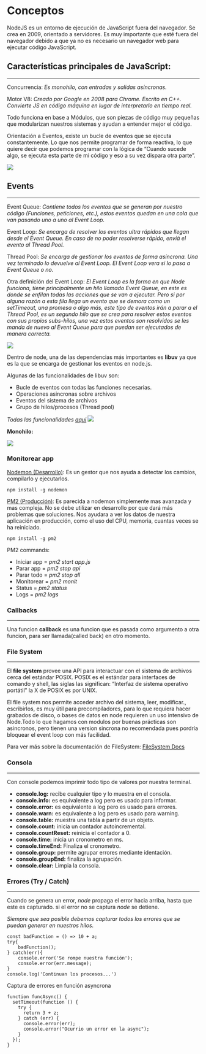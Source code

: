 # Conceptos

NodeJS es un entorno de ejecución de JavaScript fuera del navegador. Se crea en 2009, orientado a servidores. Es muy importante que esté fuera del navegador debido a que ya no es necesario un navegador web para ejecutar código JavaScript.

## Características principales de JavaScript:
___

Concurrencia: *Es monohilo, con entradas y salidas asíncronas.*

Motor V8: *Creado por Google en 2008 para Chrome. Escrito en C++. Convierte JS en código máquina en lugar de interpretarlo en tiempo real.*

Todo funciona en base a Módulos, que son piezas de código muy pequeñas que modularizan nuestros sistemas y ayudan a entender mejor el código.

Orientación a Eventos, existe un bucle de eventos que se ejecuta constantemente. Lo que nos permite programar de forma reactiva, lo que quiere decir que podemos programar con la lógica de “Cuando sucede algo, se ejecuta esta parte de mi código y eso a su vez dispara otra parte”.

![](https://static.platzi.com/media/user_upload/node-455f3e25-b8e7-463b-81a0-f5b39f2e8113.jpg)


## Events
___

Event Queue: *Contiene todos los eventos que se generan por nuestro código (Funciones, peticiones, etc.), estos eventos quedan en una cola que van pasando uno a uno al Event Loop.*

Event Loop: *Se encarga de resolver los eventos ultra rápidos que llegan desde el Event Queue. En caso de no poder resolverse rápido, enviá el evento al Thread Pool.*

Thread Pool: *Se encarga de gestionar los eventos de forma asíncrona. Una vez terminado lo devuelve al Event Loop. El Event Loop vera si lo pasa a Event Queue o no.*

Otra definición del Event Loop: *El Event Loop es la forma en que Node funciona, tiene principalmente un hilo llamado Event Queue, en este es donde se enfilan todas las acciones que se van a ejecutar.*
*Pero si por alguna razón a esta fila llega un evento que se demora como un setTimeout, una promesa o algo más, este tipo de eventos irán a parar a el Thread Pool, es un segundo hilo que se crea para resolver estos eventos con sus propios subs-hilos, una vez estos eventos son resolvidos se les manda de nuevo al Event Queue para que puedan ser ejecutados de manera correcta.*

![](https://i.ibb.co/j42621b/event-loop.png)

Dentro de node, una de las dependencias más importantes es **libuv** ya que es la que se encarga de gestionar los eventos en node.js.

Algunas de las funcionalidades de libuv son:
- Bucle de eventos con todas las funciones necesarias.
- Operaciones asincronas sobre archivos
- Eventos del sistema de archivos
- Grupo de hilos/procesos (Thread pool)

*Todas las funcionalidades [aqui](http://docs.libuv.org/en/v1.x/)*
![](https://static.platzi.com/media/user_upload/nodejs-arquitecture-3ddf57a4-0cc2-4606-8eae-5f978c217ecb.jpg)

**Monohilo:**

![](https://static.platzi.com/media/user_upload/Screen%20Shot%202021-08-12%20at%2014.30.03-86193eee-7e50-468f-a323-f59c0921bec5.jpg)


### Monitorear app

[Nodemon (Desarrollo)](https://nodemon.io/): Es un gestor que nos ayuda a detectar los cambios, compilarlo y ejecutarlos.

``` npm install -g nodemon ```


[PM2 (Producción)](https://pm2.keymetrics.io/): Es parecida a nodemon simplemente mas avanzada y mas compleja. No se debe utilizar en desarrollo por que dará más problemas que soluciones. Nos ayudara a ver los datos de nuestra aplicación en producción, como el uso del CPU, memoria, cuantas veces se ha reiniciado.

``` npm install -g pm2 ```

PM2 commands:

- Iniciar app = *pm2 start app.js*
- Parar app = *pm2 stop api*
- Parar todo = *pm2 stop all*
- Monitorear = *pm2 monit*
- Status = *pm2 status*
- Logs = *pm2 logs*

### Callbacks
___

Una funcion **callback** es una funcion que es pasada como argumento a otra funcion, para ser llamada(called back) en otro momento.

### File System
____

El **file system** provee una API para interactuar con el sistema de archivos cerca del estándar POSIX.
POSIX es el estándar para interfaces de comando y shell, las siglas las significan: “Interfaz de sistema operativo portátil” la X de POSIX es por UNIX.

El file system nos permite acceder archivo del sistema, leer, modificar., escribirlos, es muy útil para precompiladores, para lo que requiera hacer grabados de disco, o bases de datos en node requieren un uso intensivo de Node.Todo lo que hagamos con modulos por buenas prácticas son asincronos, pero tienen una version sincrona no recomendada pues pordría bloquear el event loop con más facilidad.

Para ver más sobre la documentación de FileSystem:
[FileSystem Docs](https://nodejs.org/dist/latest-v12.x/docs/api/fs.html#fs_file_system)

### Consola
___
Con console podemos imprimir todo tipo de valores por
nuestra terminal.

- **console.log:** recibe cualquier tipo y lo muestra en el consola.
- **console.info:** es equivalente a log pero es usado para informar.
- **console.error:** es equivalente a log pero es usado para errores.
- **console.warn:** es equivalente a log pero es usado para warning.
- **console.table:** muestra una tabla a partir de un objeto.
- **console.count:** inicia un contador autoincremental.
- **console.countReset:** reinicia el contador a 0.
- **console.time:** inicia un cronometro en ms.
- **console.timeEnd:** Finaliza el cronometro.
- **console.group:** permite agrupar errores mediante identación.
- **console.groupEnd:** finaliza la agrupación.
- **console.clear:** Limpia la consola.


### Errores (Try / Catch)
___
Cuando se genera un error, *node* propaga el error hacia arriba, hasta que este es capturado. si el error no se captura *node* se detiene.

*Siempre que sea posible debemos capturar todos los errores que se puedan generar en nuestros hilos.*

```
const badFunction = () => 10 + a;
try{
    badFunction();
} catch(err){
    console.error('Se rompe nuestra función');
    console.error(err.message);
}
console.log('Continuan los procesos...')
```
Captura de errores en función asyncrona
```
function funcAsync() {
  setTimeout(function () {
    try {
      return 3 + z;
    } catch (err) {
      console.error(err);
      console.error("Ocurrio un error en la async");
    }
  });
}
```